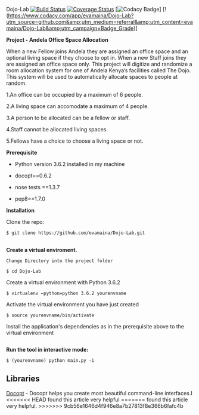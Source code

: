 
 Dojo-Lab
 [![Build Status](https://travis-ci.org/evamaina/Dojo-Lab.svg?branch=master)](https://travis-ci.org/evamaina/Dojo-Lab)
[![Coverage Status](https://coveralls.io/repos/github/evamaina/Dojo-Lab/badge.svg?branch=master)](https://coveralls.io/github/evamaina/Dojo-Lab?branch=master)
[![Codacy Badge](https://api.codacy.com/project/badge/Grade/0795daa881e64c33bddfe082e430f342)]
 [!(https://www.codacy.com/app/evamaina/Dojo-Lab?utm_source=github.com&amp;utm_medium=referral&amp;utm_content=evamaina/Dojo-Lab&amp;utm_campaign=Badge_Grade)]
<p>
    <b>Project - Andela Office Space Allocation</b>
</p>
<p>
    When a new Fellow joins Andela they are assigned an office space and an
    optional living space if they choose to opt in. When a new Staff joins they
    are assigned an office space only. This project will digitize and randomize
    a room allocation system for one of Andela Kenya’s facilities called The
    Dojo. This system will be used to automatically allocate spaces to people
    at random.
</p>
<p>
    1.An office can be occupied by a maximum of 6 people.
</p>
<p>
    2.A living space can accomodate a maximum of 4 people.
</p>
<p>
    3.A person to be allocated can be a fellow or staff.
</p>
<p>
    4.Staff cannot be allocated living spaces.
</p>
<p>
    5.Fellows have a choice to choose a living space or not.
</p>
<p>
    <strong>Prerequisite</strong>
</p>
<ul>
    <li>
        <p>
            Python version 3.6.2 installed in my machine
        </p>
    </li>
    <li>
        <p>
            docopt==0.6.2
        </p>
    </li>
    <li>
        <p>
            nose tests ==1.3.7
        </p>
    </li>
    <li>
        <p>
            pep8==1.7.0
        </p>
    </li>
</ul>
<p>
    <strong>Installation</strong>
</p>
<p>
    Clone the repo:
</p>
<pre><code>$ git clone </code><code>https://github.com/evamaina/Dojo-Lab.git</code>

</pre>
<p>
    <strong>Create a virtual enviroment.</strong>
</p>
<p>
    <code>Change Directory into the project folder</code>
</p>
<pre><code>$ cd </code><code>Dojo-Lab</code></pre>
<p>
    Create a virtual environment with Python 3.6.2
</p>
<pre><code>$ virtualenv –python=python 3.</code><code>6.2</code><code> yourenvname</code></pre>
<p>
    Activate the virtual environment you have just created
</p>
<pre><code>$ source yourenvname/bin/activate</code></pre>
<p>
    Install the application's dependencies as in the prerequisite above to the
    virtual environment
</p>
<pre></pre>
<p>
    <strong>Run the tool in interactive mode:</strong>
</p>
<pre><code>$ (yourenvname) python main.py -i</code>
</pre>
<h2>
    <strong>Libraries</strong>
</h2>
<p>
    <a href="http://radek.io/2015/01/19/docopt/">Docopt</a> - Docopt helps you create most beautiful command-line interfaces.I
<<<<<<< HEAD
    found this article very helpful
=======
    found this article very helpful.
>>>>>>> 9cb56e1646d4f946e8a7b27813f8e366b6fafc4b
</p>

